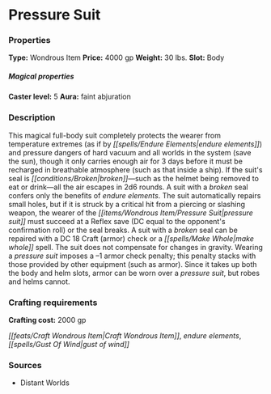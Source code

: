 ﻿---
Title: "Pressure Suit"
Type: "Wondrous Item"
Price: "4000 gp"
Weight: "30 lbs."
Slot: "Body"
Caster level: "5"
Aura: "faint abjuration"
Description: |
  "This magical full-body suit completely protects the wearer from temperature extremes (as if by _endure elements_) and pressure dangers of hard vacuum and all worlds in the system (save the sun), though it only carries enough air for 3 days before it must be recharged in breathable atmosphere (such as that inside a ship). If the suit's seal is broken—such as the helmet being removed to eat or drink—all the air escapes in 2d6 rounds. A suit with a broken seal confers only the benefits of _endure elements_. The suit automatically repairs small holes, but if it is struck by a critical hit from a piercing or slashing weapon, the wearer of the pressure suit must succeed at a Reflex save (DC equal to the opponent's confirmation roll) or the seal breaks. A suit with a broken seal can be repaired with a DC 18 Craft (armor) check or a _make whole_ spell. The suit does not compensate for changes in gravity. Wearing a pressure suit imposes a –1 armor check penalty; this penalty stacks with those provided by other equipment (such as armor). Since it takes up both the body and helm slots, armor can be worn over a pressure suit, but robes and helms cannot."
Crafting cost: "2000 gp"
Sources: "['Distant Worlds']"
---

# Pressure Suit

### Properties

**Type:** Wondrous Item **Price:** 4000 gp **Weight:** 30 lbs. **Slot:** Body

##### Magical properties

**Caster level:** 5 **Aura:** faint abjuration

### Description

This magical full-body suit completely protects the wearer from temperature extremes (as if by _[[spells/Endure Elements|endure elements]]_) and pressure dangers of hard vacuum and all worlds in the system (save the sun), though it only carries enough air for 3 days before it must be recharged in breathable atmosphere (such as that inside a ship). If the suit's seal is _[[conditions/Broken|broken]]_—such as the helmet being removed to eat or drink—all the air escapes in 2d6 rounds. A suit with a _broken_ seal confers only the benefits of _endure elements_. The suit automatically repairs small holes, but if it is struck by a critical hit from a piercing or slashing weapon, the wearer of the _[[items/Wondrous Item/Pressure Suit|pressure suit]]_ must succeed at a Reflex save (DC equal to the opponent's confirmation roll) or the seal breaks. A suit with a _broken_ seal can be repaired with a DC 18 Craft (armor) check or a _[[spells/Make Whole|make whole]]_ spell. The suit does not compensate for changes in gravity. Wearing a _pressure suit_ imposes a –1 armor check penalty; this penalty stacks with those provided by other equipment (such as armor). Since it takes up both the body and helm slots, armor can be worn over a _pressure suit_, but robes and helms cannot.

### Crafting requirements

**Crafting cost:** 2000 gp

_[[feats/Craft Wondrous Item|Craft Wondrous Item]]_, _endure elements_, _[[spells/Gust Of Wind|gust of wind]]_

### Sources

* Distant Worlds